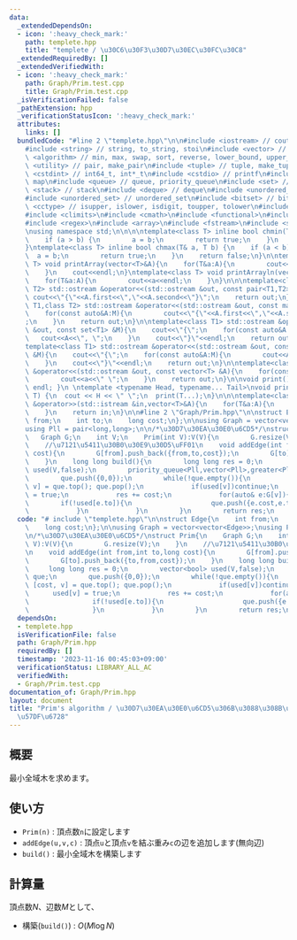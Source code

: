 ```yaml
---
data:
  _extendedDependsOn:
  - icon: ':heavy_check_mark:'
    path: templete.hpp
    title: "templete / \u30C6\u30F3\u30D7\u30EC\u30FC\u30C8"
  _extendedRequiredBy: []
  _extendedVerifiedWith:
  - icon: ':heavy_check_mark:'
    path: Graph/Prim.test.cpp
    title: Graph/Prim.test.cpp
  _isVerificationFailed: false
  _pathExtension: hpp
  _verificationStatusIcon: ':heavy_check_mark:'
  attributes:
    links: []
  bundledCode: "#line 2 \"templete.hpp\"\n\n#include <iostream> // cout, endl, cin\n\
    #include <string> // string, to_string, stoi\n#include <vector> // vector\n#include\
    \ <algorithm> // min, max, swap, sort, reverse, lower_bound, upper_bound\n#include\
    \ <utility> // pair, make_pair\n#include <tuple> // tuple, make_tuple\n#include\
    \ <cstdint> // int64_t, int*_t\n#include <cstdio> // printf\n#include <map> //\
    \ map\n#include <queue> // queue, priority_queue\n#include <set> // set\n#include\
    \ <stack> // stack\n#include <deque> // deque\n#include <unordered_map> // unordered_map\n\
    #include <unordered_set> // unordered_set\n#include <bitset> // bitset\n#include\
    \ <cctype> // isupper, islower, isdigit, toupper, tolower\n#include <iomanip>\n\
    #include <climits>\n#include <cmath>\n#include <functional>\n#include <numeric>\n\
    #include <regex>\n#include <array>\n#include <fstream>\n#include <sstream>\n\n\
    \nusing namespace std;\n\n\n\ntemplate<class T> inline bool chmin(T& a, T b) {\n\
    \    if (a > b) {\n        a = b;\n        return true;\n    }\n    return false;\n\
    }\ntemplate<class T> inline bool chmax(T& a, T b) {\n    if (a < b) {\n      \
    \  a = b;\n        return true;\n    }\n    return false;\n}\n\ntemplate<class\
    \ T> void printArray(vector<T>&A){\n    for(T&a:A){\n        cout<<a<<\" \";\n\
    \    }\n    cout<<endl;\n}\ntemplate<class T> void printArrayln(vector<T>&A){\n\
    \    for(T&a:A){\n        cout<<a<<endl;\n    }\n}\n\n\ntemplate<class T1,class\
    \ T2> std::ostream &operator<<(std::ostream &out, const pair<T1,T2> &A){\n   \
    \ cout<<\"{\"<<A.first<<\",\"<<A.second<<\"}\";\n    return out;\n}\n\ntemplate<class\
    \ T1,class T2> std::ostream &operator<<(std::ostream &out, const map<T1,T2> &M){\n\
    \    for(const auto&A:M){\n        cout<<\"{\"<<A.first<<\",\"<<A.second<<\"}\"\
    ;\n    }\n    return out;\n}\n\ntemplate<class T1> std::ostream &operator<<(std::ostream\
    \ &out, const set<T1> &M){\n    cout<<\"{\";\n    for(const auto&A:M){\n     \
    \   cout<<A<<\", \";\n    }\n    cout<<\"}\"<<endl;\n    return out;\n}\n\n\n\
    template<class T1> std::ostream &operator<<(std::ostream &out, const multiset<T1>\
    \ &M){\n    cout<<\"{\";\n    for(const auto&A:M){\n        cout<<A<<\", \";\n\
    \    }\n    cout<<\"}\"<<endl;\n    return out;\n}\n\ntemplate<class T> std::ostream\
    \ &operator<<(std::ostream &out, const vector<T> &A){\n    for(const T &a:A){\n\
    \        cout<<a<<\" \";\n    }\n    return out;\n}\n\nvoid print() { cout <<\
    \ endl; }\n \ntemplate <typename Head, typename... Tail>\nvoid print(Head H, Tail...\
    \ T) {\n  cout << H << \" \";\n  print(T...);\n}\n\n\ntemplate<class T> std::istream\
    \ &operator>>(std::istream &in,vector<T>&A){\n    for(T&a:A){\n        std::cin>>a;\n\
    \    }\n    return in;\n}\n\n#line 2 \"Graph/Prim.hpp\"\n\nstruct Edge{\n    int\
    \ from;\n    int to;\n    long cost;\n};\n\nusing Graph = vector<vector<Edge>>;\n\
    using Pll = pair<long,long>;\n\n/*\u30D7\u30EA\u30E0\u6CD5*/\nstruct Prim{\n \
    \   Graph G;\n    int V;\n    Prim(int V):V(V){\n        G.resize(V);\n    }\n\
    \    //\u7121\u5411\u30B0\u30E9\u30D5\uFF01\n    void addEdge(int from,int to,long\
    \ cost){\n        G[from].push_back({from,to,cost});\n        G[to].push_back({to,from,cost});\n\
    \    }\n    long long build(){\n        long long res = 0;\n        vector<bool>\
    \ used(V,false);\n        priority_queue<Pll,vector<Pll>,greater<Pll>> que;\n\
    \        que.push({0,0});\n        while(!que.empty()){\n            auto [cost,\
    \ v] = que.top(); que.pop();\n            if(used[v])continue;\n            used[v]\
    \ = true;\n            res += cost;\n            for(auto& e:G[v]){\n        \
    \        if(!used[e.to]){\n                    que.push({e.cost,e.to});\n    \
    \            }\n            }\n        }\n        return res;\n    }\n};\n"
  code: "# include \"templete.hpp\"\n\nstruct Edge{\n    int from;\n    int to;\n\
    \    long cost;\n};\n\nusing Graph = vector<vector<Edge>>;\nusing Pll = pair<long,long>;\n\
    \n/*\u30D7\u30EA\u30E0\u6CD5*/\nstruct Prim{\n    Graph G;\n    int V;\n    Prim(int\
    \ V):V(V){\n        G.resize(V);\n    }\n    //\u7121\u5411\u30B0\u30E9\u30D5\uFF01\
    \n    void addEdge(int from,int to,long cost){\n        G[from].push_back({from,to,cost});\n\
    \        G[to].push_back({to,from,cost});\n    }\n    long long build(){\n   \
    \     long long res = 0;\n        vector<bool> used(V,false);\n        priority_queue<Pll,vector<Pll>,greater<Pll>>\
    \ que;\n        que.push({0,0});\n        while(!que.empty()){\n            auto\
    \ [cost, v] = que.top(); que.pop();\n            if(used[v])continue;\n      \
    \      used[v] = true;\n            res += cost;\n            for(auto& e:G[v]){\n\
    \                if(!used[e.to]){\n                    que.push({e.cost,e.to});\n\
    \                }\n            }\n        }\n        return res;\n    }\n};\n"
  dependsOn:
  - templete.hpp
  isVerificationFile: false
  path: Graph/Prim.hpp
  requiredBy: []
  timestamp: '2023-11-16 00:45:03+09:00'
  verificationStatus: LIBRARY_ALL_AC
  verifiedWith:
  - Graph/Prim.test.cpp
documentation_of: Graph/Prim.hpp
layout: document
title: "Prim's algorithm / \u30D7\u30EA\u30E0\u6CD5\u306B\u3088\u308B\u6700\u5C0F\u5168\
  \u57DF\u6728"
---
```


## 概要
最小全域木を求めます。

## 使い方
- `Prim(n)` : 頂点数`n`に設定します
- `addEdge(u,v,c)` : 頂点`u`と頂点`v`を結ぶ重み`c`の辺を追加します(無向辺)
- `build()` : 最小全域木を構築します

## 計算量
頂点数$N$、辺数$M$として、
- 構築(`build()`) : $O(M\log N)$
